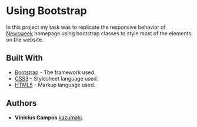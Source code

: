 # Using Bootstrap

In this project my task was to replicate the responsive behavior of [Newsweek](https://www.newsweek.com/) homepage using bootstrap classes to style most of the elements on the website.


## Built With

* [Bootstrap](https://getbootstrap.com/) - The framework used.
* [CSS3](https://developer.mozilla.org/en-US/docs/Web/CSS) - Stylesheet language used.
* [HTML5](https://developer.mozilla.org/en-US/docs/Web/HTML) - Markup language used.

## Authors
* **Vinicius Campos** [kazumaki](https://github.com/kazumaki).